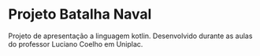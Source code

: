 # Projeto Batalha Naval
Projeto de apresentação a linguagem kotlin. 
Desenvolvido durante as aulas do professor Luciano Coelho em Uniplac.
